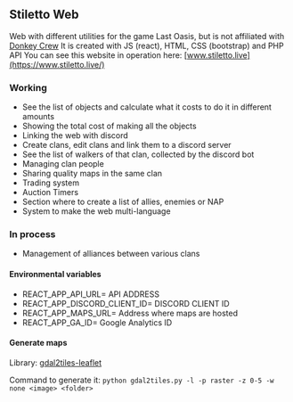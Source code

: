 ## Stiletto Web

Web with different utilities for the game Last Oasis, but is not affiliated with [Donkey Crew](https://www.donkey.team/)
It is created with JS (react), HTML, CSS (bootstrap) and PHP API
You can see this website in operation here: [www.stiletto.live](https://www.stiletto.live/)

### Working

- See the list of objects and calculate what it costs to do it in different amounts
- Showing the total cost of making all the objects
- Linking the web with discord
- Create clans, edit clans and link them to a discord server
- See the list of walkers of that clan, collected by the discord bot
- Managing clan people
- Sharing quality maps in the same clan
- Trading system
- Auction Timers
- Section where to create a list of allies, enemies or NAP
- System to make the web multi-language

### In process

- Management of alliances between various clans

#### Environmental variables

- REACT_APP_API_URL= API ADDRESS
- REACT_APP_DISCORD_CLIENT_ID= DISCORD CLIENT ID
- REACT_APP_MAPS_URL= Address where maps are hosted
- REACT_APP_GA_ID= Google Analytics ID

#### Generate maps

Library: [gdal2tiles-leaflet](https://github.com/commenthol/gdal2tiles-leaflet)

Command to generate it:
`python gdal2tiles.py -l -p raster -z 0-5 -w none <image> <folder>`
